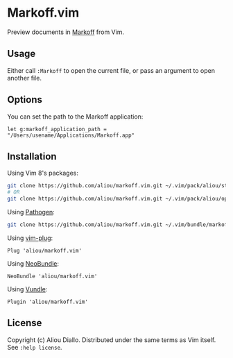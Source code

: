 # Markoff.vim
Preview documents in [Markoff](https://robots.thoughtbot.com/markoff-free-markdown-previewer) from Vim.

## Usage

Either call `:Markoff` to open the current file, or pass an argument to open another file.

## Options

You can set the path to the Markoff application:

```vim
let g:markoff_application_path = "/Users/usename/Applications/Markoff.app"
```

## Installation

Using Vim 8's packages:
```bash
git clone https://github.com/aliou/markoff.vim.git ~/.vim/pack/aliou/start/markoff.vim
# OR
git clone https://github.com/aliou/markoff.vim.git ~/.vim/pack/aliou/opt/markoff.vim
```

Using [Pathogen](https://github.com/tpope/vim-pathogen):
 ```bash
git clone https://github.com/aliou/markoff.vim.git ~/.vim/bundle/markoff.vim
```

Using [vim-plug](https://github.com/junegunn/vim-plug):
```vim
Plug 'aliou/markoff.vim'
```

Using [NeoBundle](https://github.com/Shougo/neobundle.vim):
```vim
NeoBundle 'aliou/markoff.vim'
```

Using [Vundle](https://github.com/gmarik/vundle):
```vim
Plugin 'aliou/markoff.vim'
```

## License
Copyright (c) Aliou Diallo. Distributed under the same terms as Vim itself. See `:help license`.
